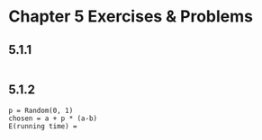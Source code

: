# Chapter 5 Exercises & Problems

## 5.1.1
```
```
## 5.1.2
```
p = Random(0, 1)
chosen = a + p * (a-b)
E(running time) = 
```
